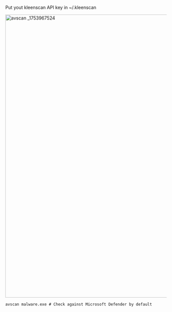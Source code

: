 Put yout kleenscan API key in ~/.kleenscan

<img width="2014" height="881" alt="avscan _1753967524" src="https://github.com/user-attachments/assets/a959b0f2-e350-45c3-956b-767ffbae5d06" />

```
avscan malware.exe # Check against Microsoft Defender by default
```
